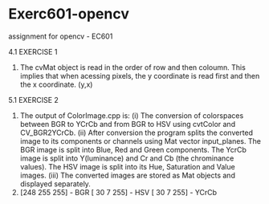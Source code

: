# Exerc601-opencv
assignment for opencv - EC601

4.1 EXERCISE 1
  1) The cvMat object is read in the order of row and then coloumn. This implies that when acessing pixels, the y coordinate is read first and then the x coordinate. (y,x)

5.1 EXERCISE 2
  1) The output of ColorImage.cpp is: 
     (i) The conversion of colorspaces between BGR to YCrCb and from BGR to HSV using cvtColor and CV_BGR2YCrCb.
     (ii) After conversion the program splits the converted image to its components or channels using Mat vector input_planes. The BGR image is split into Blue, Red and Green components. The YcrCb image is split into Y(luminance) and Cr and Cb (the chrominance values). The HSV image is split into its Hue, Saturation and Value images.
     (iii) The converted images are stored as Mat objects and displayed separately.
 2) [248 255 255]  -  BGR
    [ 30   7 255]  -  HSV
    [ 30   7 255]  -  YCrCb
    
 
